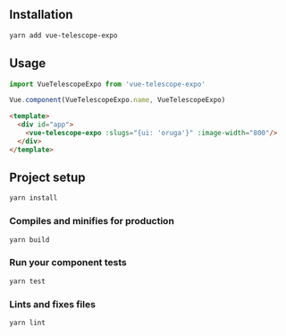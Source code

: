 ## Installation

```sh
yarn add vue-telescope-expo
```

## Usage

```js
import VueTelescopeExpo from 'vue-telescope-expo'

Vue.component(VueTelescopeExpo.name, VueTelescopeExpo)
```

```html
<template>
  <div id="app">
    <vue-telescope-expo :slugs="{ui: 'oruga'}" :image-width="800"/>
  </div>
</template>
```

## Project setup

```sh
yarn install
```

### Compiles and minifies for production

```sh
yarn build
```

### Run your component tests

```sh
yarn test
```

### Lints and fixes files

```sh
yarn lint
```
